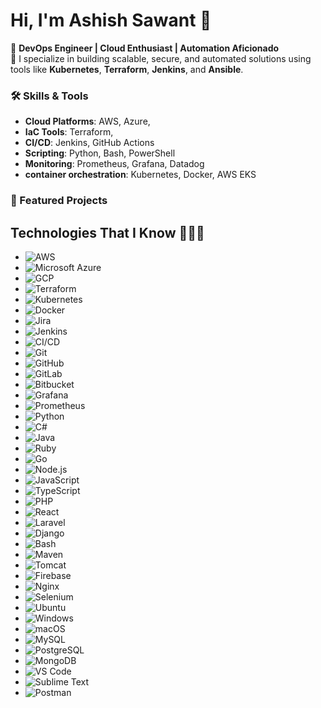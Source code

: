
# Hi, I'm Ashish Sawant 👋  
🌟 **DevOps Engineer | Cloud Enthusiast | Automation Aficionado**  
🚀 I specialize in building scalable, secure, and automated solutions using tools like **Kubernetes**, **Terraform**, **Jenkins**, and **Ansible**.  

### 🛠️ Skills & Tools
- **Cloud Platforms**: AWS, Azure,
- **IaC Tools**: Terraform,
- **CI/CD**: Jenkins, GitHub Actions
- **Scripting**: Python, Bash, PowerShell
- **Monitoring**: Prometheus, Grafana, Datadog
- **container orchestration**: Kubernetes, Docker, AWS EKS 

### 📂 Featured Projects

<!--
**Ashish-0619/Ashish-0619** is a ✨ _special_ ✨ repository because its `README.md` (this file) appears on your GitHub profile.

Here are some ideas to get you started:

- 🔭 I’m currently working on ...
- 🌱 I’m currently learning ...
- 👯 I’m looking to collaborate on ...
- 🤔 I’m looking for help with ...
- 💬 Ask me about ...
- 📫 How to reach me: ...
- 😄 Pronouns: ...
- ⚡ Fun fact: ...
-->

## Technologies That I Know 👨🏻‍💻

- ![AWS](https://img.shields.io/badge/AWS-%23232F3E?style=for-the-badge&logo=amazonaws&logoColor=white)
- ![Microsoft Azure](https://img.shields.io/badge/Azure-%230078D4?style=for-the-badge&logo=microsoftazure&logoColor=white)
- ![GCP](https://img.shields.io/badge/GCP-%234285F4?style=for-the-badge&logo=googlecloud&logoColor=white)
- ![Terraform](https://img.shields.io/badge/Terraform-%235835CC?style=for-the-badge&logo=terraform&logoColor=white)
- ![Kubernetes](https://img.shields.io/badge/Kubernetes-%23326CE5?style=for-the-badge&logo=kubernetes&logoColor=white)
- ![Docker](https://img.shields.io/badge/Docker-%232496ED?style=for-the-badge&logo=docker&logoColor=white)
- ![Jira](https://img.shields.io/badge/Jira-%230A0F2A?style=for-the-badge&logo=jira&logoColor=white)
- ![Jenkins](https://img.shields.io/badge/Jenkins-%23D24939?style=for-the-badge&logo=jenkins&logoColor=white)
- ![CI/CD](https://img.shields.io/badge/CI/CD-%23000000?style=for-the-badge&logo=git&logoColor=white)
- ![Git](https://img.shields.io/badge/Git-%23F14E31?style=for-the-badge&logo=git&logoColor=white)
- ![GitHub](https://img.shields.io/badge/GitHub-%23121011?style=for-the-badge&logo=github&logoColor=white)
- ![GitLab](https://img.shields.io/badge/GitLab-%23181717?style=for-the-badge&logo=gitlab&logoColor=white)
- ![Bitbucket](https://img.shields.io/badge/Bitbucket-%2300475D?style=for-the-badge&logo=bitbucket&logoColor=white)
- ![Grafana](https://img.shields.io/badge/Grafana-%23F46800?style=for-the-badge&logo=grafana&logoColor=white)
- ![Prometheus](https://img.shields.io/badge/Prometheus-%230A4C5B?style=for-the-badge&logo=prometheus&logoColor=white)
- ![Python](https://img.shields.io/badge/Python-%233B9FCF?style=for-the-badge&logo=python&logoColor=white)
- ![C#](https://img.shields.io/badge/C%23-%23239120?style=for-the-badge&logo=csharp&logoColor=white)
- ![Java](https://img.shields.io/badge/Java-%23F8981D?style=for-the-badge&logo=java&logoColor=white)
- ![Ruby](https://img.shields.io/badge/Ruby-%23CC342D?style=for-the-badge&logo=ruby&logoColor=white)
- ![Go](https://img.shields.io/badge/Go-%2300ADD8?style=for-the-badge&logo=go&logoColor=white)
- ![Node.js](https://img.shields.io/badge/Node.js-%2361DAFB?style=for-the-badge&logo=nodedotjs&logoColor=white)
- ![JavaScript](https://img.shields.io/badge/JavaScript-%23F7DF1E?style=for-the-badge&logo=javascript&logoColor=white)
- ![TypeScript](https://img.shields.io/badge/TypeScript-%23007ACC?style=for-the-badge&logo=typescript&logoColor=white)
- ![PHP](https://img.shields.io/badge/PHP-%23777BB5?style=for-the-badge&logo=php&logoColor=white)
- ![React](https://img.shields.io/badge/React-%2361DAFB?style=for-the-badge&logo=react&logoColor=white)
- ![Laravel](https://img.shields.io/badge/Laravel-%23FF2D20?style=for-the-badge&logo=laravel&logoColor=white)
- ![Django](https://img.shields.io/badge/Django-%23092E20?style=for-the-badge&logo=django&logoColor=white)
- ![Bash](https://img.shields.io/badge/Bash-%23121011?style=for-the-badge&logo=gnubash&logoColor=white)
- ![Maven](https://img.shields.io/badge/Maven-%23C71A36?style=for-the-badge&logo=maven&logoColor=white)
- ![Tomcat](https://img.shields.io/badge/Tomcat-%23F8DC75?style=for-the-badge&logo=apachetomcat&logoColor=white)
- ![Firebase](https://img.shields.io/badge/Firebase-%23FFCA28?style=for-the-badge&logo=firebase&logoColor=white)
- ![Nginx](https://img.shields.io/badge/Nginx-%23009639?style=for-the-badge&logo=nginx&logoColor=white)
- ![Selenium](https://img.shields.io/badge/Selenium-%238D1F1A?style=for-the-badge&logo=selenium&logoColor=white)
- ![Ubuntu](https://img.shields.io/badge/Ubuntu-%23E95420?style=for-the-badge&logo=ubuntu&logoColor=white)
- ![Windows](https://img.shields.io/badge/Windows-%230078D4?style=for-the-badge&logo=microsoftwindows&logoColor=white)
- ![macOS](https://img.shields.io/badge/macOS-%23000000?style=for-the-badge&logo=apple&logoColor=white)
- ![MySQL](https://img.shields.io/badge/MySQL-%234479A1?style=for-the-badge&logo=mysql&logoColor=white)
- ![PostgreSQL](https://img.shields.io/badge/PostgreSQL-%230D4B7E?style=for-the-badge&logo=postgresql&logoColor=white)
- ![MongoDB](https://img.shields.io/badge/MongoDB-%2347A248?style=for-the-badge&logo=mongodb&logoColor=white)
- ![VS Code](https://img.shields.io/badge/VS%20Code-%23007ACC?style=for-the-badge&logo=visualstudiocode&logoColor=white)
- ![Sublime Text](https://img.shields.io/badge/Sublime%20Text-%233C3C3C?style=for-the-badge&logo=sublimetext&logoColor=white)
- ![Postman](https://img.shields.io/badge/Postman-%23FF6C37?style=for-the-badge&logo=postman&logoColor=white)

